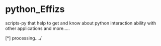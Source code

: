 # python_Effizs
scripts-py that help to get and know about python interaction ability with other applications and more.....

[*] processing..../
